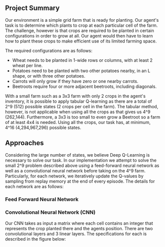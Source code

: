 ## Project Summary
Our environment is a simple grid farm that is ready for planting.
Our agent's task is to determine which plants to crop at each particular cell of the farm.
The challenge, however is that crops are required to be planted in certain configurations in order to grow at all. 
Our agent would then have to learn how to plant these crops to make efficient use of its limited farming space.

The required configurations are as follows:
  - Wheat needs to be planted in 1-wide rows or columns, with at least 2 wheat per line.
  - Potatoes need to be planted with two other potatoes nearby, in an L shape, or with three other potatoes.
  - Carrots will only grow if they have zero or one nearby carrots.
  - Beetroots require four or more adjacent beetroots, including diagonals.

With a small farm such as a 3x3 farm with only 2 crops in the agent's inventory, it is possible to apply tabular Q-learning as there are a total of 2^9 (512) possible states (2 crops per cell in the farm). The tabular method, however, is not applicable when using all the crops as that gives us 4^9 (262,144). Furthermore, a 3x3 is too small to even grow a Beetroot so a farm of at least 4x4 is needed. Using all the crops, our task has, at minimum, 4^16 (4,294,967,296) possible states.

## Approaches
Considering the large number of states, we believe Deep Q-Learning is necessary to solve our task. In our implementation we attempt to solve the small 2^9 problem described above using a feed-forward neural network as well as a convolutional neural network before taking on the 4^9 farm. Particularly, for each network, we iteratively update the Q-values by sampling from replay memory at the end of every episode. The details for each network are as follows:

### Feed Forward Neural Network

### Convolutional Neural Network (CNN)
Our CNN takes as input a matrix where each cell contains an integer that represents the crop planted there and the agents position. There are two convolutional layers and 3 linear layers. The specifications for each is described in the figure below: 
